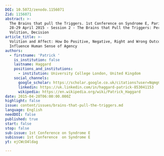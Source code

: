 ```yaml
---
DOI: 10.5072/zenodo.1156071
Zid: 1156071
abstract: >-
  The Brains that pull the Triggers. 1st Conference on Syndrome E, Paris IAS,
  28-29 April 2015 - Session 2 - The Brains that Pull the Triggers: Perception,
  Volition, Decision
article_title: >-
  Volition and Affect: How Do Positive, Negative, Right and Wrong Outcomes
  Influence Human Sense of Agency
authors:
  - firstname: 'Patrick '
    is_institution: false
    lastname: Haggard
    positions_and_institutions:
      - institution: University College London, United Kingdom
    social_channels:
      google_scholar: https://scholar.google.co.uk/citations?user=NqmgC9gAAAAJ&hl=en
      linkedin: https://uk.linkedin.com/in/haggard-patrick-853041153
      wikipedia: https://en.wikipedia.org/wiki/Patrick_Haggard
date: 2015-04-28T06:00:00.000Z
highlight: false
issue: content/issues/brains-that-pull-the-triggers.md
language: English
needDOI: false
published: true
start: false
stop: false
sub-issue: 1st Conference on Syndrome E
subissue: 1st Conference  on Syndrome E
yt: ejCWcO4ldag

---
```


<Youtube yt="ejCWcO4ldag" caption="Volition and Affect: How Do Positive, Negative, Right and Wrong Outcomes Influence Human Sense of Agency"></Youtube>